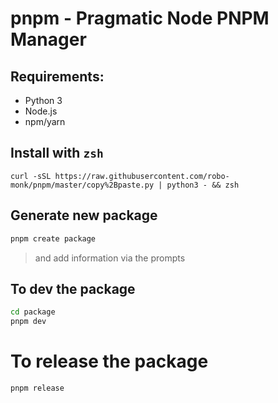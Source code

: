 # pnpm - Pragmatic Node PNPM Manager

## Requirements:
- Python 3
- Node.js
- npm/yarn

## Install with `zsh`
```
curl -sSL https://raw.githubusercontent.com/robo-monk/pnpm/master/copy%2Bpaste.py | python3 - && zsh
```

## Generate new package

```bash
pnpm create package
```
> and add information via the prompts


## To dev the package

```bash
cd package
pnpm dev
```

# To release the package
```bash
pnpm release
```
